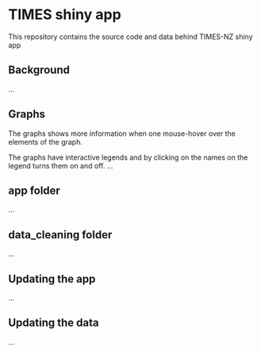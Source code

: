 # TIMES shiny app
This repository contains the source code and data behind TIMES-NZ shiny app

## Background
...

## Graphs

The graphs shows more information when one mouse-hover over the elements of the graph.

The graphs have interactive legends and by clicking on the names on the legend turns them on and off.
...

## app folder

...

## data_cleaning folder

...

## Updating the app

...

## Updating the data

...

